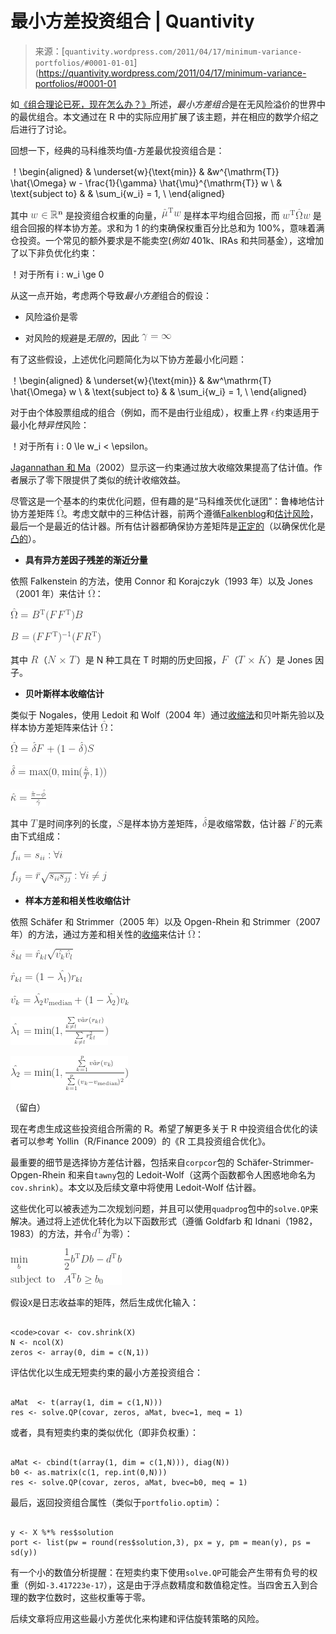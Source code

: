 <!--yml

类别：未分类

date: 2024-05-18 13:51:25

-->

# 最小方差投资组合 | Quantivity

> 来源：[`quantivity.wordpress.com/2011/04/17/minimum-variance-portfolios/#0001-01-01`](https://quantivity.wordpress.com/2011/04/17/minimum-variance-portfolios/#0001-01

如[《组合理论已死，现在怎么办？》](https://quantivity.wordpress.com/2011/04/10/portfolio-theory-is-dead-now-what/)所述，*最小方差组合*是在无风险溢价的世界中的最优组合。本文通过在 R 中的实际应用扩展了该主题，并在相应的数学介绍之后进行了讨论。

回想一下，经典的马科维茨均值-方差最优投资组合是：

！\begin{aligned}  & \underset{w}{\text{min}}  & &w^{\mathrm{T}} \hat{\Omega} w - \frac{1}{\gamma}  \hat{\mu}^{\mathrm{T}} w \\  & \text{subject to}  & & \sum_i{w_i} = 1, \\  \end{aligned} 

其中 ![w \in \bold{\mathbb{R}^n}](img/3fbb412f331cdd52dc2b55cbe0c421af.png) 是投资组合权重的向量，![\hat{\mu}^\mathrm{T} w](img/36fef21bbb2781efc6c3638995f088dd.png) 是样本平均组合回报，而 ![w^\mathrm{T} \hat{\Omega} w](img/567281bcade3c5b41fb93de2199f5123.png) 是组合回报的样本协方差。求和为 1 的约束确保权重百分比总和为 100%，意味着满仓投资。一个常见的额外要求是不能卖空(*例如* 401k、IRAs 和共同基金），这增加了以下非负优化约束：

！对于所有 i : w_i \ge 0

从这一点开始，考虑两个导致*最小方差*组合的假设：

+   风险溢价是零

+   对风险的规避是*无限的*，因此 ![\gamma = \infty](img/30624323edc6ec56d8d3d3ad36b4cffa.png)

有了这些假设，上述优化问题简化为以下协方差最小化问题：

！\begin{aligned}  & \underset{w}{\text{min}}  & &w^\mathrm{T} \hat{\Omega} w \\  & \text{subject to}  & & \sum_i{w_i} = 1, \\  \end{aligned} 

对于由个体股票组成的组合（例如，而不是由行业组成），权重上界 ![\epsilon ](img/55f2c1da05b6d3e0249335f5aa024a8a.png)约束适用于最小化*特异性*风险：

！对于所有 i : 0 \le w_i < \epsilon。

[Jagannathan 和 Ma](http://papers.ssrn.com/sol3/papers.cfm?abstract_id=424756)（2002）显示这一约束通过放大收缩效果提高了估计值。作者展示了零下限提供了类似的统计收缩效益。

尽管这是一个基本的约束优化问题，但有趣的是“马科维茨优化谜团”：鲁棒地估计协方差矩阵 ![ \hat{\Omega} ](img/cdb8a4e71da78f087ecbc0f352f72298.png)。考虑文献中的三种估计器，前两个遵循[Falkenblog](http://www.betaarbitrage.com/member-equityindices-mvp.php)和[估计风险](http://estimationrisk.blogspot.com/)，最后一个是最近的估计器。所有估计器都确保协方差矩阵是[正定的](http://en.wikipedia.org/wiki/Positive-definite_matrix)（以确保优化是[凸的](http://en.wikipedia.org/wiki/Convex_optimization)）。

+   **具有异方差因子残差的渐近分量**

依照 Falkenstein 的方法，使用 Connor 和 Korajczyk（1993 年）以及 Jones（2001 年）来估计 ![ \hat{\Omega} ](img/cdb8a4e71da78f087ecbc0f352f72298.png)：

![ \hat{\Omega} = B^\mathrm{T} (F F^\mathrm{T}) B ](img/db4122aae91a48f9352c75cedc524e95.png)

![ B = (F F^\mathrm{T})^{-1} (F R^\mathrm{T}) ](img/7aa34795819fe8a8cb86cc063e4ecec1.png)

其中 ![ R](img/e9185405078a808ad045a6921814a68b.png)（![ N \times T](img/a8e5133899e2869a7afb6f69e0826cc1.png)）是 N 种工具在 T 时期的历史回报，![ F](img/19221831632e5c3c0d42a97235b400cf.png)（![ T \times K](img/ebd84edbdf69f25faff126b022387bbd.png)）是 Jones 因子。

+   **贝叶斯样本收缩估计**

类似于 Nogales，使用 Ledoit 和 Wolf（2004 年）通过[收缩法](http://en.wikipedia.org/wiki/Shrinkage_estimator)和贝叶斯先验以及样本协方差矩阵来估计 ![ \hat{\Omega} ](img/cdb8a4e71da78f087ecbc0f352f72298.png)：

![ \hat{\Omega} = \hat{\delta} F + (1 - \hat{\delta})S](img/aa0c1c2e557b982a7bbf6ab5e34d3d21.png)

![ \hat{\delta} = \max(0, \min(\frac{\hat{\kappa}}{T}, 1))](img/0200d2f767f3110e53384a42fb067d6d.png)

![ \hat{\kappa} = \frac{\hat{\pi} - \hat{\phi}}{\hat{\gamma}}](img/ed3444021373be19cf294810aac91955.png)

其中 ![ T](img/b176bdc7d12e2bd6122b89261ffbf2d8.png)是时间序列的长度，![ S ](img/691c8c17be9ffe6431f6a944fee6c4e4.png)是样本协方差矩阵，![ \hat{\delta} ](img/a82c8980ab06f5f4dbf2fb750c6b75ae.png)是收缩常数，估计器 ![ F](img/19221831632e5c3c0d42a97235b400cf.png)的元素由下式组成：

![ f_{ii} = s_{ii} : \forall i](img/2944fc0f5546e50bd0107939945a5368.png)

![ f_{ij} = \bar{r} \sqrt{s_{ii}s_{jj}} : \forall i \neq j ](img/3abfd7ff7eb410d21211348ec86feba9.png)

+   **样本方差和相关性收缩估计**

依照 Schäfer 和 Strimmer（2005 年）以及 Opgen-Rhein 和 Strimmer（2007 年）的方法，通过方差和相关性的[收缩](http://en.wikipedia.org/wiki/Shrinkage_estimator)来估计 ![ \hat{\Omega} ](img/cdb8a4e71da78f087ecbc0f352f72298.png)：

![ \hat{s}_{kl} = \hat{r}_{kl} \sqrt{\hat{v_k}\hat{v_l}} ](img/cecba25c40a03bf7e969f31d67be457a.png)

![ \hat{r}_{kl} = (1 - \hat{\lambda_1}) r_{kl} ](img/5aa2d47dda0c18537ba1797b3c7c6577.png)

![\hat{v_k} = \hat{\lambda_2}v_{\mathrm{median}} + (1 - \hat{\lambda_2}) v_k ](img/292e123bcfbcc1da71d805fbb3efb206.png)

![\hat{\lambda_1} = \min(1, \frac{\sum\limits_{k \neq l} \hat{var}(r_{kl})}{\sum\limits_{k \neq l} r²_{kl}}) ](img/a7de7cbb2368a083434b15a6ffba3084.png)

![\hat{\lambda_2} = \min(1, \frac{\sum\limits_{k=1}^p \hat{var}(v_k)}{\sum\limits_{k=1}^p (v_k - v_{\mathrm{median}})²}) ](img/1e3c0f0b55e233480b2a5db07155a4b1.png)

（留白）

现在考虑生成这些投资组合所需的 R。希望了解更多关于 R 中投资组合优化的读者可以参考 Yollin（R/Finance 2009）的《R 工具投资组合优化》。

最重要的细节是选择协方差估计器，包括来自`corpcor`包的 Schäfer-Strimmer-Opgen-Rhein 和来自`tawny`包的 Ledoit-Wolf（这两个函数都令人困惑地命名为`cov.shrink`）。本文以及后续文章中将使用 Ledoit-Wolf 估计器。

这些优化可以被表述为二次规划问题，并且可以使用`quadprog`包中的`solve.QP`来解决。通过将上述优化转化为以下函数形式（遵循 Goldfarb 和 Idnani（1982，1983）的方法，并令![d^\mathrm{T}](img/f40c1bc5dfa5151c456a53d302225dad.png)为零）：

![\begin{aligned}  & \underset{b}{\text{min}}   & & \frac{1}{2} b^{\mathrm{T}} D b - d^{\mathrm{T}} b \\  & \text{subject to}  & & A^{\mathrm{T}} b \ge b_0  \end{aligned} ](img/bdcfbe6bb337911b41c2e4d9668ed12f.png)

假设`X`是日志收益率的矩阵，然后生成优化输入：

```

<code>covar <- cov.shrink(X)
N <- ncol(X)
zeros <- array(0, dim = c(N,1))

```

评估优化以生成无短卖约束的最小方差投资组合：

```

aMat  <- t(array(1, dim = c(1,N)))
res <- solve.QP(covar, zeros, aMat, bvec=1, meq = 1)

```

或者，具有短卖约束的类似优化（即非负权重）：

```

aMat <- cbind(t(array(1, dim = c(1,N))), diag(N))
b0 <- as.matrix(c(1, rep.int(0,N)))
res <- solve.QP(covar, zeros, aMat, bvec=b0, meq = 1)

```

最后，返回投资组合属性（类似于`portfolio.optim`）：

```

y <- X %*% res$solution
port <- list(pw = round(res$solution,3), px = y, pm = mean(y), ps = sd(y))

```

有一个小的数值分析提醒：在短卖约束下使用`solve.QP`可能会产生带有负号的权重（例如`-3.417223e-17`），这是由于浮点数精度和数值稳定性。当四舍五入到合理的数字位数时，这些权重等于零。

后续文章将应用这些最小方差优化来构建和评估旋转策略的风险。
